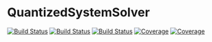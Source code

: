 # QuantizedSystemSolver

[![Build Status](https://github.com/mongibellili/QuantizedSystemSolver.jl/actions/workflows/CI.yml/badge.svg?branch=main)](https://github.com/mongibellili/QuantizedSystemSolver.jl/actions/workflows/CI.yml?query=branch%3Amain)
[![Build Status](https://travis-ci.com/mongibellili/QuantizedSystemSolver.jl.svg?branch=main)](https://travis-ci.com/mongibellili/QuantizedSystemSolver.jl)
[![Build Status](https://ci.appveyor.com/api/projects/status/github/mongibellili/QuantizedSystemSolver.jl?svg=true)](https://ci.appveyor.com/project/mongibellili/QuantizedSystemSolver-jl)
[![Coverage](https://codecov.io/gh/mongibellili/QuantizedSystemSolver.jl/branch/main/graph/badge.svg)](https://codecov.io/gh/mongibellili/QuantizedSystemSolver.jl)
[![Coverage](https://coveralls.io/repos/github/mongibellili/QuantizedSystemSolver.jl/badge.svg?branch=main)](https://coveralls.io/github/mongibellili/QuantizedSystemSolver.jl?branch=main)
